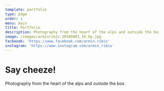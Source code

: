 ```yaml
---
template: portfolio
type: page
order: 1
menu: main
title: Portfolio
description: Photography from the heart of the alps and outside the box.
image: /images/arminribis_20180801_18_hp.jpg
facbeook: 'https://www.facebook.com/armin.ribis'
instagram: 'https://www.instagram.com/armin_ribis'
---
```

# Say cheeze!

Photography from the heart of the alps and outside the box.
